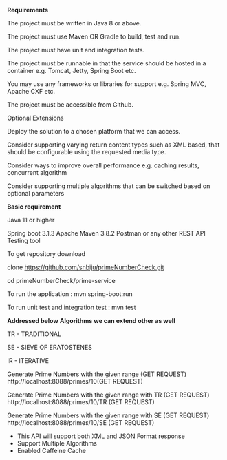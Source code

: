 
**Requirements**

The project must be written in Java 8 or above.

The project must use Maven OR Gradle to build, test and run.

The project must have unit and integration tests.

The project must be runnable in that the service should be hosted in a container e.g. Tomcat, Jetty, Spring Boot etc.

You may use any frameworks or libraries for support e.g. Spring MVC, Apache CXF etc.

The project must be accessible from Github.



Optional Extensions

Deploy the solution to a chosen platform that we can access.

Consider supporting varying return content types such as XML based, that should be configurable using the requested media type.

Consider ways to improve overall performance e.g. caching results, concurrent algorithm

Consider supporting multiple algorithms that can be switched based on optional parameters

**Basic requirement**

Java 11 or higher

Spring boot 3.1.3 Apache Maven 3.8.2 Postman or any other REST API Testing tool

To get repository download

clone https://github.com/snbiju/primeNumberCheck.git


cd primeNumberCheck/prime-service

To run the application : mvn spring-boot:run

To run unit test and integration test  : mvn test

**Addressed below Algorithms we can extend other as well**

TR - TRADITIONAL

SE - SIEVE OF ERATOSTENES 

IR - ITERATIVE 

Generate Prime Numbers with the given range (GET REQUEST) 
http://localhost:8088/primes/10(GET REQUEST)

Generate Prime Numbers with the given range with TR (GET REQUEST) 
http://localhost:8088/primes/10/TR (GET REQUEST)

Generate Prime Numbers with the given range with SE (GET REQUEST)
http://localhost:8088/primes/10/SE (GET REQUEST)

* This API will support both XML and JSON Format response
*  Support Multiple Algorithms
* Enabled Caffeine Cache

